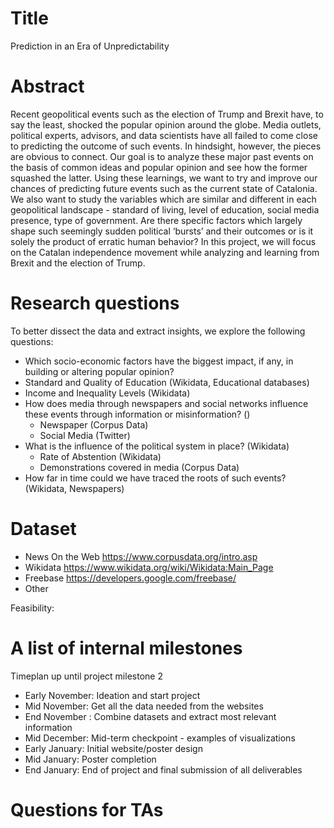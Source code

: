 # Title
Prediction in an Era of Unpredictability 

# Abstract
Recent geopolitical events such as the election of Trump and Brexit have, to say the least, shocked the popular opinion around the globe. Media outlets, political experts, advisors, and data scientists have all failed to come close to predicting the outcome of such events. In hindsight, however, the pieces are obvious to connect. Our goal is to analyze these major past events on the basis of common ideas and popular opinion and see how the former squashed the latter. Using these learnings, we want to try and improve our chances of predicting future events such as the current state of Catalonia. We also want to study the variables which are similar and different in each geopolitical landscape - standard of living, level of education, social media presence, type of government. Are there specific factors which largely shape such seemingly sudden political ‘bursts’ and their outcomes or is it solely the product of erratic human behavior? In this project, we will focus on the Catalan independence movement while analyzing and learning from Brexit and the election of Trump.

# Research questions
To better dissect the data and extract insights, we explore the following questions:
* Which socio-economic factors have the biggest impact, if any, in building or altering popular opinion?
* Standard and Quality of Education (Wikidata, Educational databases)
* Income and Inequality Levels (Wikidata)
* How does media through newspapers and social networks influence these events through information or misinformation? ()
	* Newspaper (Corpus Data)
	* Social Media (Twitter)
* What is the influence of the political system in place? (Wikidata) 
	* Rate of Abstention (Wikidata)
	* Demonstrations covered in media (Corpus Data)
* How far in time could we have traced the roots of such events? (Wikidata, Newspapers)


# Dataset
* News On the Web	https://www.corpusdata.org/intro.asp
* Wikidata	https://www.wikidata.org/wiki/Wikidata:Main_Page
* Freebase	https://developers.google.com/freebase/
* Other

Feasibility: 
  
# A list of internal milestones
Timeplan up until project milestone 2
* Early November: Ideation and start project
* Mid November: Get all the data needed from the websites
* End November : Combine datasets and extract most relevant information
* Mid December: Mid-term checkpoint - examples of visualizations
* Early January: Initial website/poster design
* Mid January: Poster completion
* End January: End of project and final submission of all deliverables

# Questions for TAs
